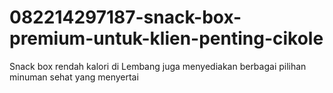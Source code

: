# 082214297187-snack-box-premium-untuk-klien-penting-cikole
Snack box rendah kalori di Lembang juga menyediakan berbagai pilihan minuman sehat yang menyertai
